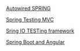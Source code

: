 [Autowired SPRING](https://www.baeldung.com/spring-autowire)


[Spring Testing MVC](https://spring.io/guides/gs/testing-web/#scratch)

[Sring IO TESTing framework](https://docs.spring.io/spring/docs/current/spring-framework-reference/testing.html#integration-testing-goals)

[Spring Boot and Angular](https://www.baeldung.com/spring-boot-angular-web)
